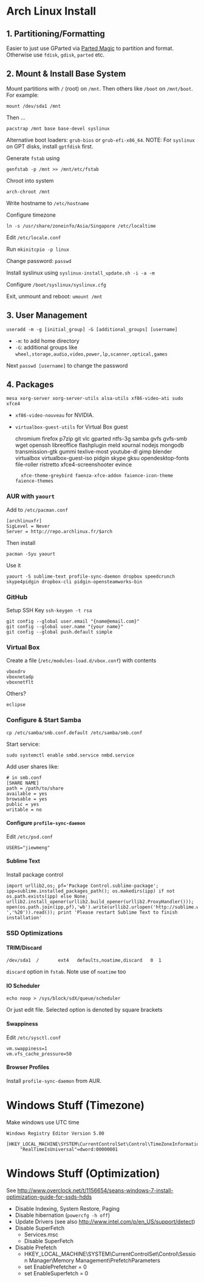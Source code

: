 # Arch Linux Install

## 1. Partitioning/Formatting

Easier to just use GParted via [Parted Magic][pmagic] to partition and format. Otherwise use
`fdisk`, `gdisk`, `parted` etc.

## 2. Mount & Install Base System

Mount partitions with `/` (root) on `/mnt`. Then others like `/boot` on `/mnt/boot`. For example:

	mount /dev/sda1 /mnt

Then ... 

	pacstrap /mnt base base-devel syslinux

Alternative boot loaders: `grub-bios` or `grub-efi-x86_64`. NOTE: For `syslinux` on GPT disks, 
install `gptfdisk` first.

Generate `fstab` using

	genfstab -p /mnt >> /mnt/etc/fstab

Chroot into system 

	arch-chroot /mnt

Write hostname to `/etc/hostname`

Configure timezone

	ln -s /usr/share/zoneinfo/Asia/Singapore /etc/localtime

Edit `/etc/locale.conf`

Run `mkinitcpio -p linux`

Change password: `passwd`

Install syslinux using `syslinux-install_update.sh -i -a -m`

Configure `/boot/syslinux/syslinux.cfg`

Exit, unmount and reboot: `umount /mnt`

## 3. User Management

	useradd -m -g [initial_group] -G [additional_groups] [username]

- `-m`: to add home directory
- `-G`: additional groups like `wheel,storage,audio,video,power,lp,scanner,optical,games`

Next `passwd [username]` to change the password

## 4. Packages

	mesa xorg-server xorg-server-utils alsa-utils xf86-video-ati sudo xfce4

- `xf86-video-nouveau` for NVIDIA. 
- `virtualbox-guest-utils` for Virtual Box guest

	chromium firefox p7zip git vlc gparted ntfs-3g samba gvfs gvfs-smb wget openssh libreoffice flashplugin meld xournal nodejs mongodb transmission-gtk gummi texlive-most youtube-dl gimp blender virtualbox virtualbox-guest-iso pidgin skype gksu opendesktop-fonts file-roller ristretto xfce4-screenshooter evince

    	xfce-theme-greybird faenza-xfce-addon faience-icon-theme  faience-themes

### AUR with `yaourt`

Add to `/etc/pacman.conf`

	[archlinuxfr]
	SigLevel = Never
	Server = http://repo.archlinux.fr/$arch

Then install 

	pacman -Syu yaourt

Use it

	yaourt -S sublime-text profile-sync-daemon dropbox speedcrunch skype4pidgin dropbox-cli pidgin-opensteamworks-bin

### GitHub

Setup SSH Key `ssh-keygen -t rsa`

	git config --global user.email "{name@email.com}"
	git config --global user.name "{your name}"
	git config --global push.default simple

### Virtual Box

Create a file (`/etc/modules-load.d/vbox.conf`) with contents 

	vboxdrv
	vboxnetadp
	vboxnetflt

Others?

	eclipse

### Configure & Start Samba

	cp /etc/samba/smb.conf.default /etc/samba/smb.conf

Start service:

	sudo systemctl enable smbd.service nmbd.service

Add user shares like: 

	# in smb.conf
	[SHARE NAME]
	path = /path/to/share
	available = yes
	browsable = yes
	public = yes
	writable = no

#### Configure `profile-sync-daemon`

Edit `/etc/psd.conf`

	USERS="jiewmeng"

#### Sublime Text 

Install package control

	import urllib2,os; pf='Package Control.sublime-package'; ipp=sublime.installed_packages_path(); os.makedirs(ipp) if not os.path.exists(ipp) else None; urllib2.install_opener(urllib2.build_opener(urllib2.ProxyHandler())); open(os.path.join(ipp,pf),'wb').write(urllib2.urlopen('http://sublime.wbond.net/'+pf.replace(' ','%20')).read()); print 'Please restart Sublime Text to finish installation'

### SSD Optimizations

#### TRIM/Discard

	/dev/sda1  /       ext4   defaults,noatime,discard   0  1

`discard` option in `fstab`. Note use of  `noatime` too

#### IO Scheduler

	echo noop > /sys/block/sdX/queue/scheduler

Or just edit file. Selected option is denoted by square brackets

#### Swappiness

Edit `/etc/sysctl.conf`

	vm.swappiness=1
	vm.vfs_cache_pressure=50

#### Browser Profiles

Install `profile-sync-daemon` from AUR. 

# Windows Stuff (Timezone)

Make windows use UTC time

	Windows Registry Editor Version 5.00

	[HKEY_LOCAL_MACHINE\SYSTEM\CurrentControlSet\Control\TimeZoneInformation]
	     "RealTimeIsUniversal"=dword:00000001

# Windows Stuff (Optimization)

See http://www.overclock.net/t/1156654/seans-windows-7-install-optimization-guide-for-ssds-hdds

- Disable Indexing, System Restore, Paging
- Disable hibernation (`powercfg -h off`)
- Update Drivers (see also http://www.intel.com/p/en_US/support/detect)
- Disable SuperFetch
	- Services.msc
	- Disable SuperFetch
- Disable Prefetch
	- HKEY_LOCAL_MACHINE\SYSTEM\CurrentControlSet\Control\Session Manager\Memory Management\PrefetchParameters
 	- set EnablePrefetcher = 0
	- set EnableSuperfetch = 0

[fs-for-small-files]: https://wiki.archlinux.org/index.php/File_Systems#Type_of_File_Systems
[pmagic]: http://partedmagic.com/
